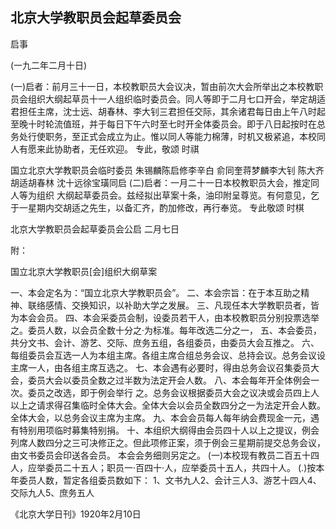 ## 北京大学教职员会起草委员会
启事

(一九二年二月十日)

(一)启者：前月三十一日，本校教职员大会议决，暂由前次大会所举出之本校教职员会组织大纲起草员十一人组织临时委员会。同人等即于二月七口开会，举定胡适君担任主席，沈士远、胡春林、李大钊三君担任交际，其余诸君每日由上午八时起至晚十时轮流值班，并于每日下午六时至七时开全体委员会。即于八日起按时在总务处行使职务，至正式会成立为止。惟以同人等能力棉薄，时机又极紧追，本校同人有愿来此协助者，无任欢迎。
专此，敬颂
时祺

国立北京大学教职员会临时委员
朱锡麟陈启修李辛白
俞同奎蒋梦麟李大钊
陈大齐胡适胡春林
沈十远徐宝璜同启
(二)启者：一月二十一日本校教职员大会，推定同人等为组织
大纲起草委员会。兹经拟出草案十条，油印附呈尊览。有何意见，乞于一星期内交胡适之先生，以备汇齐，酌加修改，再行奉览。
专此敬颂
时棋

北京大学教职员会起草委员会公启
二月七日

附：

国立北京大学教职员[会]组织大纲草案

一、本会定名为：“国立北京大学教职员会”。
二、本会宗旨：在于本互助之精神、联络感情、交换知识，以补助大学之发展。
三、凡现任本大学教职员者，皆为本会会员。
四、本会采委员会制，设委员若干人，由本校教职员分别投票选举之。委员人数，以会员全数十分之·为标准。每年改选二分之一，
五、本会委员，共分文书、会计、游艺、交际、庶务五组，各组委员，由委员大会互推之。
六、每组委员会互选一人为本组主席。各组主席合组总务会议、总持会议。总务会议设主席一人，由各组主席互选之。
七、本会遇有必要时，得由总务会议召集委员大会，委员大会以委员全数之过半数为法定开会人数。
八、本会每年开全体例会一次。委员之改选，即于例会举行
之。总务会议根据委员大会之议决或会员四上人以上之请求得召集临时全体大会。全体大会以会员全数四分之一为法定开会人数。全体大会，以总务会议主席为主席。
九、本会会员每人每年纳会费现金一元，遇有特别用项临时募集特别捐。
十、本组织大纲得由会员四十人以上之提议，例会列席人数四分之三可决修正之。但此项修正案，须于例会三星期前提交总务会议，由文书委员会印送各会员。
本会会务细则另定之。
(一)本校现有教员二百五十四人，应举委员二十五人；职员一·百四十·人，应举委员十五人，共四十人。
(.)按本年委员人数，暂定各组委员数如下：
1、文书九人2、会计三人3、游艺十四人4、交际九人5、庶务五人

《北京大学日刊》1920年2月10日


